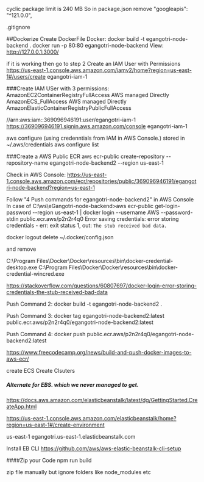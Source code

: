 cyclic package limit is 240 MB
So in 
package.json remove
    "googleapis": "^121.0.0",

.gitignore




##Dockerize
Create DockerFile
Docker:
docker build -t egangotri-node-backend  .
docker run -p 80:80 egangotri-node-backend
View:
http://127.0.0.1:3000/

if it is working then go to step 2
Create an IAM User with Permissions
https://us-east-1.console.aws.amazon.com/iamv2/home?region=us-east-1#/users/create
egangotri-iam-1


###Create IAM USer
with 3 permissions:
AmazonEC2ContainerRegistryFullAccess	AWS managed	Directly
AmazonECS_FullAccess	AWS managed	Directly
AmazonElasticContainerRegistryPublicFullAccess

//arn:aws:iam::369096946191:user/egangotri-iam-1
https://369096946191.signin.aws.amazon.com/console
egangotri-iam-1


aws configure (using credenntials from IAM in AWS Console.)
stored in ~/.aws/credentials
 aws configure list

###Create a AWS Public ECR
aws ecr-public create-repository --repository-name egangotri-node-backend2 --region us-east-1

Check in AWS Console:
https://us-east-1.console.aws.amazon.com/ecr/repositories/public/369096946191/egangotri-node-backend?region=us-east-1


Follow "4 Push commands for egangotri-node-backend2" in AWS Console
In case of 
C:\ws\eGangotri-node-backend>aws ecr-public get-login-password --region us-east-1 | docker login --username AWS --password-stdin public.ecr.aws/p2n2r4q0
Error saving credentials: error storing credentials - err: exit status 1, out: `The stub received bad data.`

docker logout
delete ~/.docker/config.json

and remove

C:\Program Files\Docker\Docker\resources\bin\docker-credential-desktop.exe
C:\Program Files\Docker\Docker\resources\bin\docker-credential-wincred.exe

https://stackoverflow.com/questions/60807697/docker-login-error-storing-credentials-the-stub-received-bad-data

Push Command 2:
docker build -t egangotri-node-backend2 .

Push Command 3:
docker tag egangotri-node-backend2:latest public.ecr.aws/p2n2r4q0/egangotri-node-backend2:latest

Push Command 4:
docker push public.ecr.aws/p2n2r4q0/egangotri-node-backend2:latest

https://www.freecodecamp.org/news/build-and-push-docker-images-to-aws-ecr/


create ECS
Create Clsuters


##### Alternate for EBS. which we never managed to get.

https://docs.aws.amazon.com/elasticbeanstalk/latest/dg/GettingStarted.CreateApp.html

https://us-east-1.console.aws.amazon.com/elasticbeanstalk/home?region=us-east-1#/create-environment

us-east-1
egangotri.us-east-1.elasticbeanstalk.com

Install EB CLI
https://github.com/aws/aws-elastic-beanstalk-cli-setup

####Zip your Code
npm run build

zip file manually but ignore folders like node_modules etc


